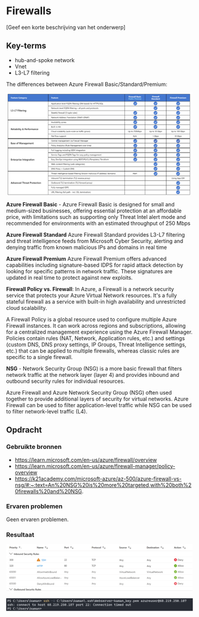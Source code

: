 # Firewalls
[Geef een korte beschrijving van het onderwerp]

## Key-terms
- hub-and-spoke network
- Vnet
- L3-L7 filtering


The differences between Azure Firewall Basic/Standard/Premium:

![Image](https://github.com/techgrounds/techgrounds-kaman/blob/main/00_includes/AZ-08_image01.png)


**Azure Firewall Basic** - 
Azure Firewall Basic is designed for small and medium-sized businesses, offering essential protection at an affordable price, with limitations such as supporting only Threat Intel alert mode and recommended for environments with an estimated throughput of 250 Mbps

**Azure Firewall Standard**
Azure Firewall Standard provides L3-L7 filtering and threat intelligence feeds from Microsoft Cyber Security, alerting and denying traffic from known malicious IPs and domains in real time

**Azure Firewall Premium**
Azure Firewall Premium offers advanced capabilities including signature-based IDPS for rapid attack detection by looking for specific patterns in network traffic. These signatures are updated in real time to protect against new exploits.

**Firewall Policy vs. Firewall**:
In Azure, a Firewall is a network security service that protects your Azure Virtual Network resources. It's a fully stateful firewall as a service with built-in high availability and unrestricted cloud scalability.

A Firewall Policy is a global resource used to configure multiple Azure Firewall instances. It can work across regions and subscriptions, allowing for a centralized management experience using the Azure Firewall Manager. Policies contain rules (NAT, Network, Application rules, etc.) and settings (custom DNS, DNS proxy settings, IP Groups, Threat Intelligence settings, etc.) that can be applied to multiple firewalls, whereas classic rules are specific to a single firewall.

**NSG** - Network Security Group (NSG) is a more basic firewall that filters network traffic at the network layer (layer 4) and provides inbound and outbound security rules for individual resources.

Azure Firewall and Azure Network Security Group (NSG) often used together to provide additional layers of security for virtual networks. Azure Firewall can be used to filter application-level traffic while NSG can be used to filter network-level traffic (L4).



## Opdracht
### Gebruikte bronnen
- https://learn.microsoft.com/en-us/azure/firewall/overview
- https://learn.microsoft.com/en-us/azure/firewall-manager/policy-overview
- https://k21academy.com/microsoft-azure/az-500/azure-firewall-vs-nsg/#:~:text=An%20NSG%20is%20more%20targeted,with%20both%20firewalls%20and%20NSG.

### Ervaren problemen
Geen ervaren problemen.

### Resultaat

![Image](https://github.com/techgrounds/techgrounds-kaman/blob/main/00_includes/AZ-08_screen02.png)

![Image](https://github.com/techgrounds/techgrounds-kaman/blob/main/00_includes/AZ-08_screen03.png)